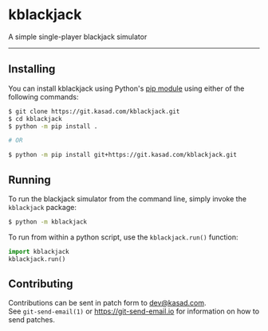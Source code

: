 # kblackjack
A simple single-player blackjack simulator

---

## Installing

You can install kblackjack using Python's [pip
module](https://pypi.org/project/pip/) using either of the following commands:

```sh
$ git clone https://git.kasad.com/kblackjack.git
$ cd kblackjack
$ python -m pip install .

# OR

$ python -m pip install git+https://git.kasad.com/kblackjack.git
```

## Running

To run the blackjack simulator from the command line, simply invoke the `kblackjack` package:

```sh
$ python -m kblackjack
```

To run from within a python script, use the `kblackjack.run()` function:

```python
import kblackjack
kblackjack.run()
```

## Contributing

Contributions can be sent in patch form to <dev@kasad.com>.  
See `git-send-email(1)` or <https://git-send-email.io> for information on how
to send patches.
